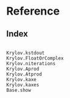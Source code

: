 # Reference

## Index

```@index
```

```@docs
Krylov.kstdout
Krylov.FloatOrComplex
Krylov.niterations
Krylov.Aprod
Krylov.Atprod
Krylov.kaxe
Krylov.kaxes
Base.show
```
